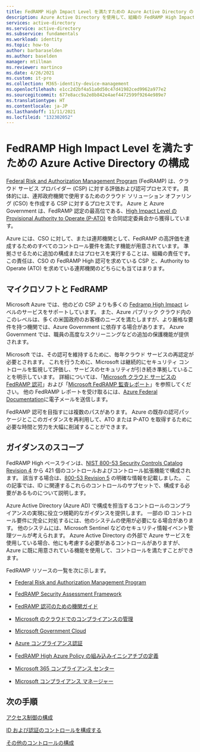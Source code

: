 ```yaml
---
title: FedRAMP High Impact Level を満たすための Azure Active Directory の構成
description: Azure Active Directory を使用して、組織の FedRAMP High Impact Level を満たす方法の概要。
services: active-directory
ms.service: active-directory
ms.subservice: fundamentals
ms.workload: identity
ms.topic: how-to
author: barbaraselden
ms.author: baselden
manager: mtillman
ms.reviewer: martinco
ms.date: 4/26/2021
ms.custom: it-pro
ms.collection: M365-identity-device-management
ms.openlocfilehash: e1cc2d2bf4a51a0d50c47d41982ced9962a977e2
ms.sourcegitcommit: 677e8acc9a2e8b842e4aef4472599f9264e989e7
ms.translationtype: HT
ms.contentlocale: ja-JP
ms.lasthandoff: 11/11/2021
ms.locfileid: "132302052"
---
```

# <a name="configure-azure-active-directory-to-meet-fedramp-high-impact-level"></a>FedRAMP High Impact Level を満たすための Azure Active Directory の構成

[Federal Risk and Authorization Management Program](https://www.fedramp.gov/) (FedRAMP) は、クラウド サービス プロバイダー (CSP) に対する評価および認可プロセスです。 具体的には、連邦政府機関で使用するためのクラウド ソリューション オファリング (CSO) を作成する CSP に対するプロセスです。 Azure と Azure Government は、FedRAMP 認定の最高位である、[High Impact Level の Provisional Authority to Operate (P-ATO)](/compliance/regulatory/offering-fedramp) を合同認定委員会から獲得しています。

Azure には、CSO に対して、または連邦機関として、FedRAMP の高評価を達成するためのすべてのコントロール要件を満たす機能が用意されています。 準拠させるために追加の構成またはプロセスを実行することは、組織の責任です。 この責任は、CSO の FedRAMP High 認可を求めている CSP と、Authority to Operate (ATO) を求めている連邦機関のどちらにも当てはまります。 

## <a name="microsoft-and-fedramp"></a>マイクロソフトと FedRAMP 

Microsoft Azure では、他のどの CSP よりも多くの [Fedramp High Impact](../../azure-government/compliance/azure-services-in-fedramp-auditscope.md) レベルのサービスをサポートしています。 また、Azure パブリック クラウド内のこのレベルは、多くの米国政府のお客様のニーズを満たしますが、より厳格な要件を持つ機関では、Azure Government に依存する場合があります。 Azure Government では、職員の高度なスクリーニングなどの追加の保護機能が提供されます。 

Microsoft では、その認可を維持するために、毎年クラウド サービスの再認定が必要とされます。 これを行うために、Microsoft は継続的にセキュリティ コントロールを監視して評価し、サービスのセキュリティが引き続き準拠していることを明示しています。 詳細については、「[Microsoft クラウド サービスの FedRAMP 認可](https://marketplace.fedramp.gov/)」および「[Microsoft FedRAMP 監査レポート](https://aka.ms/MicrosoftFedRAMPAuditDocuments)」を参照してください。 他の FedRAMP レポートを受け取るには、[Azure Federal Documentation](mailto:AzFedDoc@microsoft.com)に電子メールを送信します。

FedRAMP 認可を目指すには複数のパスがあります。 Azure の既存の認可パッケージとここのガイダンスを再利用して、ATO または P-ATO を取得するために必要な時間と労力を大幅に削減することができます。 

## <a name="scope-of-guidance"></a>ガイダンスのスコープ

FedRAMP High ベースラインは、[NIST 800-53 Security Controls Catalog Revision 4](https://csrc.nist.gov/publications/detail/sp/800-53/rev-4/final) から 421 個のコントロールおよびコントロール拡張機能で構成されます。 該当する場合は、[800-53 Revision 5](https://csrc.nist.gov/publications/detail/sp/800-53/rev-5/final) の明確な情報を記載しました。 この記事では、ID に関連するこれらのコントロールのサブセットで、構成する必要があるものについて説明します。 

Azure Active Directory (Azure AD) で構成を担当するコントロールのコンプライアンスの実現に役立つ規範的なガイダンスを提供します。 一部の ID コントロール要件に完全に対処するには、他のシステムの使用が必要になる場合があります。 他のシステムには、Microsoft Sentinel などのセキュリティ情報イベント管理ツールが考えられます。 Azure Active Directory の外部で Azure サービスを使用している場合、他にも考慮する必要があるコントロールがありますが、Azure に既に用意されている機能を使用して、コントロールを満たすことができます。

FedRAMP リソースの一覧を次に示します。

* [Federal Risk and Authorization Management Program](https://www.fedramp.gov/)

* [FedRAMP Security Assessment Framework](https://www.fedramp.gov/assets/resources/documents/FedRAMP_Security_Assessment_Framework.pdf)

* [FedRAMP 認可のための機関ガイド](https://www.fedramp.gov/assets/resources/documents/Agency_Guide_for_Reuse_of_FedRAMP_Authorizations.pdf)

* [Microsoft のクラウドでのコンプライアンスの管理](https://www.microsoft.com/trustcenter/common-controls-hub)

* [Microsoft Government Cloud](https://go.microsoft.com/fwlink/p/?linkid=2087246)

* [Azure コンプライアンス認証](https://aka.ms/azurecompliance)

* [FedRAMP High Azure Policy の組み込みイニシアチブの定義](../../governance/policy/samples/fedramp-high.md)

* [Microsoft 365 コンプライアンス センター](/microsoft-365/compliance/microsoft-365-compliance-center)

* [Microsoft コンプライアンス マネージャー](/microsoft-365/compliance/compliance-manager)

## <a name="next-steps"></a>次の手順

[アクセス制御の構成](fedramp-access-controls.md)

[ID および認証のコントロールを構成する](fedramp-identification-and-authentication-controls.md)

[その他のコントロールの構成](fedramp-other-controls.md)
